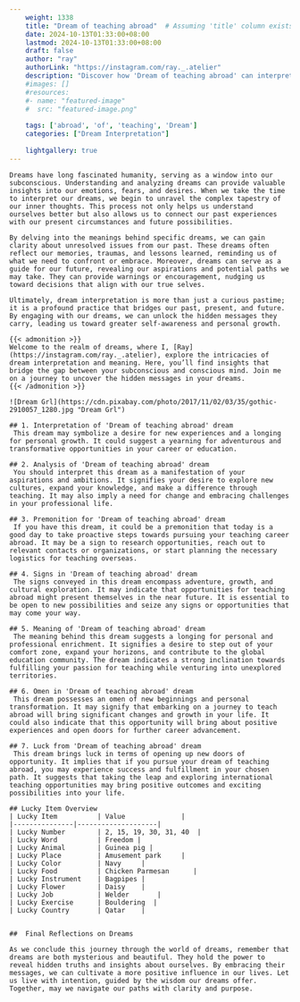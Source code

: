 ```yaml
---
    weight: 1338
    title: "Dream of teaching abroad"  # Assuming 'title' column exists
    date: 2024-10-13T01:33:00+08:00
    lastmod: 2024-10-13T01:33:00+08:00
    draft: false
    author: "ray"
    authorLink: "https://instagram.com/ray._.atelier"
    description: "Discover how 'Dream of teaching abroad' can interpret your future and uncover its significant meanings in your life."
    #images: []
    #resources:
    #- name: "featured-image"
    #  src: "featured-image.png"
    
    tags: ['abroad', 'of', 'teaching', 'Dream']
    categories: ["Dream Interpretation"]
    
    lightgallery: true
---
```

    
    Dreams have long fascinated humanity, serving as a window into our subconscious. Understanding and analyzing dreams can provide valuable insights into our emotions, fears, and desires. When we take the time to interpret our dreams, we begin to unravel the complex tapestry of our inner thoughts. This process not only helps us understand ourselves better but also allows us to connect our past experiences with our present circumstances and future possibilities.
    
    By delving into the meanings behind specific dreams, we can gain clarity about unresolved issues from our past. These dreams often reflect our memories, traumas, and lessons learned, reminding us of what we need to confront or embrace. Moreover, dreams can serve as a guide for our future, revealing our aspirations and potential paths we may take. They can provide warnings or encouragement, nudging us toward decisions that align with our true selves.
    
    Ultimately, dream interpretation is more than just a curious pastime; it is a profound practice that bridges our past, present, and future. By engaging with our dreams, we can unlock the hidden messages they carry, leading us toward greater self-awareness and personal growth.
    
    {{< admonition >}}
    Welcome to the realm of dreams, where I, [Ray](https://instagram.com/ray._.atelier), explore the intricacies of dream interpretation and meaning. Here, you’ll find insights that bridge the gap between your subconscious and conscious mind. Join me on a journey to uncover the hidden messages in your dreams.
    {{< /admonition >}}
    
    ![Dream Grl](https://cdn.pixabay.com/photo/2017/11/02/03/35/gothic-2910057_1280.jpg "Dream Grl")
    
    ## 1. Interpretation of 'Dream of teaching abroad' dream
     This dream may symbolize a desire for new experiences and a longing for personal growth. It could suggest a yearning for adventurous and transformative opportunities in your career or education.
    
    ## 2. Analysis of 'Dream of teaching abroad' dream
     You should interpret this dream as a manifestation of your aspirations and ambitions. It signifies your desire to explore new cultures, expand your knowledge, and make a difference through teaching. It may also imply a need for change and embracing challenges in your professional life.
    
    ## 3. Premonition for 'Dream of teaching abroad' dream
     If you have this dream, it could be a premonition that today is a good day to take proactive steps towards pursuing your teaching career abroad. It may be a sign to research opportunities, reach out to relevant contacts or organizations, or start planning the necessary logistics for teaching overseas.
    
    ## 4. Signs in 'Dream of teaching abroad' dream
     The signs conveyed in this dream encompass adventure, growth, and cultural exploration. It may indicate that opportunities for teaching abroad might present themselves in the near future. It is essential to be open to new possibilities and seize any signs or opportunities that may come your way.
    
    ## 5. Meaning of 'Dream of teaching abroad' dream
     The meaning behind this dream suggests a longing for personal and professional enrichment. It signifies a desire to step out of your comfort zone, expand your horizons, and contribute to the global education community. The dream indicates a strong inclination towards fulfilling your passion for teaching while venturing into unexplored territories.
    
    ## 6. Omen in 'Dream of teaching abroad' dream
     This dream possesses an omen of new beginnings and personal transformation. It may signify that embarking on a journey to teach abroad will bring significant changes and growth in your life. It could also indicate that this opportunity will bring about positive experiences and open doors for further career advancement.
    
    ## 7. Luck from 'Dream of teaching abroad' dream
     This dream brings luck in terms of opening up new doors of opportunity. It implies that if you pursue your dream of teaching abroad, you may experience success and fulfillment in your chosen path. It suggests that taking the leap and exploring international teaching opportunities may bring positive outcomes and exciting possibilities into your life.
    
    ## Lucky Item Overview
    | Lucky Item          | Value              |
    |---------------|--------------------|
    | Lucky Number        | 2, 15, 19, 30, 31, 40  |
    | Lucky Word          | Freedom |
    | Lucky Animal        | Guinea pig |
    | Lucky Place         | Amusement park     |
    | Lucky Color         | Navy     |
    | Lucky Food          | Chicken Parmesan      |
    | Lucky Instrument    | Bagpipes |
    | Lucky Flower        | Daisy    |
    | Lucky Job           | Welder       |
    | Lucky Exercise      | Bouldering  |
    | Lucky Country       | Qatar    |
    
    
    ##  Final Reflections on Dreams
    
    As we conclude this journey through the world of dreams, remember that dreams are both mysterious and beautiful. They hold the power to reveal hidden truths and insights about ourselves. By embracing their messages, we can cultivate a more positive influence in our lives. Let us live with intention, guided by the wisdom our dreams offer. Together, may we navigate our paths with clarity and purpose.
    